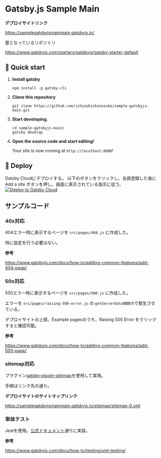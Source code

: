 # Gatsby.js Sample Main
**デプロイサイトリンク**

https://samplegatsbyjsmainmain.gatsbyjs.io/

基となっているリポジトリ

https://www.gatsbyjs.com/starters/gatsbyjs/gatsby-starter-default

## 🚀 Quick start

1.  **Install gatsby**
    ```shell
    npm install -g gatsby-cli
    ```

1. **Clone this repository**
    ```shell
    git clone https://github.com/ichizokichinosuke/sample-gatsbyjs-main.git
    ```

1.  **Start developing.**
    ```shell
    cd sample-gatsbyjs-main/
    gatsby develop
    ```

1.  **Open the source code and start editing!**

    Your site is now running at `http://localhost:8000`!

## 💫 Deploy

Gatsby Cloudにデプロイする。
以下のボタンをクリックし、会員登録した後に Add a site ボタンを押し、画面に表示されている指示に従う。
[<img src="https://www.gatsbyjs.com/deploynow.svg" alt="Deploy to Gatsby Cloud">](https://www.gatsbyjs.com/dashboard)

## サンプルコード

### 40x対応
404エラー時に表示するページを ```src/pages/404.js``` に作成した。

特に設定を行う必要はない。

**参考**

https://www.gatsbyjs.com/docs/how-to/adding-common-features/add-404-page/


### 50x対応
500エラー時に表示するページを ```src/pages/500.js``` に作成した。

エラーを ```src/pages/raising-500-error.js``` の ```getServerData関数内```で発生させている。

デプロイサイトの上部、Example pagesのうち、Raising 500 Error をクリックすると確認可能。

**参考**

https://www.gatsbyjs.com/docs/how-to/adding-common-features/add-500-page/

### sitemap対応
プラグイン[gatsby-plugin-sitemap](https://www.gatsbyjs.com/plugins/gatsby-plugin-sitemap/)を使用して実現。

手順はリンク先の通り。

**デプロイサイトのサイトマップリンク**

https://samplegatsbyjsmainmain.gatsbyjs.io/sitemap/sitemap-0.xml
### 単体テスト
Jestを使用。[公式ドキュメント](https://www.gatsbyjs.com/docs/how-to/testing/unit-testing/)通りに実装。

**参考**

https://www.gatsbyjs.com/docs/how-to/testing/unit-testing/
